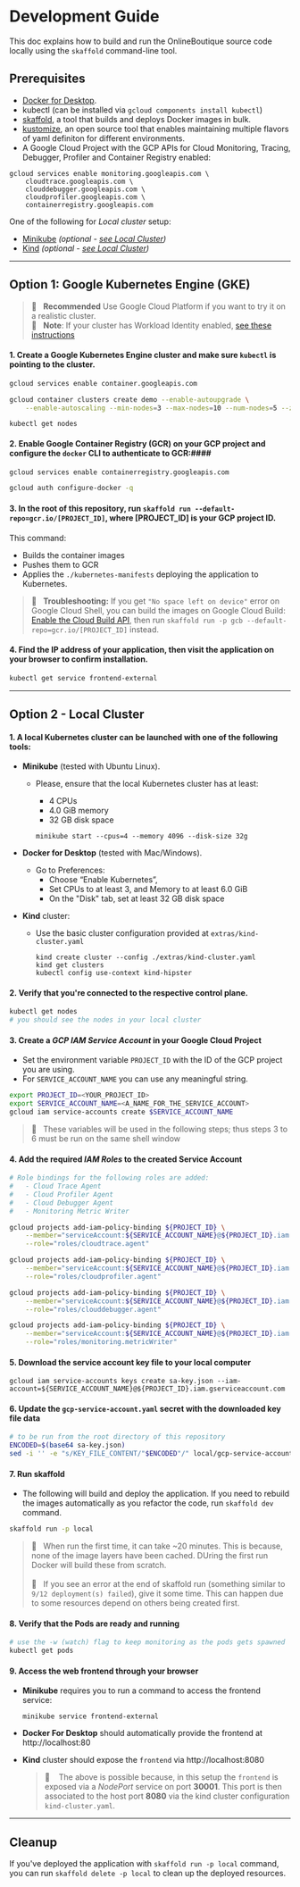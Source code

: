 # Development Guide

This doc explains how to build and run the OnlineBoutique source code locally
using the `skaffold` command-line tool.

## Prerequisites

- [Docker for Desktop](https://www.docker.com/products/docker-desktop).
- kubectl (can be installed via `gcloud components install kubectl`)
- [skaffold](https://skaffold.dev/docs/install/), a tool that builds and deploys
Docker images in bulk.
- [kustomize](https://kubectl.docs.kubernetes.io/installation/kustomize/), an
open source tool that enables maintaining multiple flavors of yaml definiton
for different environments.
- A Google Cloud Project with the GCP APIs for Cloud Monitoring, Tracing, Debugger, Profiler and Container Registry enabled:
```
gcloud services enable monitoring.googleapis.com \
    cloudtrace.googleapis.com \
    clouddebugger.googleapis.com \
    cloudprofiler.googleapis.com \
    containerregistry.googleapis.com
```

One of the following for _Local cluster_ setup:
- [Minikube](https://minikube.sigs.k8s.io/docs/start/) _(optional - [see Local Cluster](#option-2---local-cluster))_
- [Kind](https://kind.sigs.k8s.io/) _(optional - [see Local Cluster](#option-2---local-cluster))_
---

## Option 1: Google Kubernetes Engine (GKE)

> 🎯 &nbsp;&nbsp;**Recommended** Use Google Cloud Platform if you want to try it on
> a realistic cluster. <br>
> 🎯 &nbsp;&nbsp;**Note**: If your cluster has Workload Identity enabled,
> [see these instructions](/docs/workload-identity.md)

#### 1.  Create a Google Kubernetes Engine cluster and make sure `kubectl` is pointing to the cluster.
```sh
gcloud services enable container.googleapis.com
```

```sh
gcloud container clusters create demo --enable-autoupgrade \
    --enable-autoscaling --min-nodes=3 --max-nodes=10 --num-nodes=5 --zone=us-central1-a
```

```
kubectl get nodes
```

#### 2.  Enable Google Container Registry (GCR) on your GCP project and configure the `docker` CLI to authenticate to GCR:####

```sh
gcloud services enable containerregistry.googleapis.com
```

```sh
gcloud auth configure-docker -q
```

#### 3.  In the root of this repository, run `skaffold run --default-repo=gcr.io/[PROJECT_ID]`, where [PROJECT_ID] is your GCP project ID.

This command:

- Builds the container images
- Pushes them to GCR
- Applies the `./kubernetes-manifests` deploying the application to Kubernetes.

> 🎯 &nbsp;&nbsp;**Troubleshooting:** If you get `"No space left on device"` error on Google
Cloud Shell, you can build the images on Google Cloud Build: [Enable the
Cloud Build
API](https://console.cloud.google.com/flows/enableapi?apiid=cloudbuild.googleapis.com),
then run `skaffold run -p gcb --default-repo=gcr.io/[PROJECT_ID]` instead.

#### 4.  Find the IP address of your application, then visit the application on your browser to confirm installation.
```sh
kubectl get service frontend-external
```
---

## Option 2 - Local Cluster

#### 1. A local Kubernetes cluster can be launched with one of the following tools:

- **Minikube** (tested with Ubuntu Linux).
  - Please, ensure that the local Kubernetes cluster has at least:
    - 4 CPUs
    - 4.0 GiB memory
    - 32 GB disk space

    ```shell
    minikube start --cpus=4 --memory 4096 --disk-size 32g
    ```

- **Docker for Desktop** (tested with Mac/Windows).
  - Go to Preferences:
    - Choose “Enable Kubernetes”,
    - Set CPUs to at least 3, and Memory to at least 6.0 GiB
    - On the "Disk" tab, set at least 32 GB disk space

- **Kind** cluster:
  - Use the basic cluster configuration provided at `extras/kind-cluster.yaml`
    ```shell
    kind create cluster --config ./extras/kind-cluster.yaml
    kind get clusters
    kubectl config use-context kind-hipster
    ```

#### 2. Verify that you're connected to the respective control plane.
```sh
kubectl get nodes
# you should see the nodes in your local cluster
```

#### 3. Create a _GCP IAM Service Account_ in your Google Cloud Project
- Set the environment variable `PROJECT_ID` with the ID of the GCP project
you are using.
- For `SERVICE_ACCOUNT_NAME` you can use any meaningful string.
```sh
export PROJECT_ID=<YOUR_PROJECT_ID>
export SERVICE_ACCOUNT_NAME=<A_NAME_FOR_THE_SERVICE_ACCOUNT>
gcloud iam service-accounts create $SERVICE_ACCOUNT_NAME
  ```
> 🎯 &nbsp;&nbsp;These variables will be used in the following steps; thus steps
3 to 6 must be run on the same shell window

#### 4. Add the required _IAM Roles_ to the created Service Account
```sh
# Role bindings for the following roles are added:
#   - Cloud Trace Agent
#   - Cloud Profiler Agent
#   - Cloud Debugger Agent
#   - Monitoring Metric Writer

gcloud projects add-iam-policy-binding ${PROJECT_ID} \
    --member="serviceAccount:${SERVICE_ACCOUNT_NAME}@${PROJECT_ID}.iam.gserviceaccount.com" \
    --role="roles/cloudtrace.agent"

gcloud projects add-iam-policy-binding ${PROJECT_ID} \
    --member="serviceAccount:${SERVICE_ACCOUNT_NAME}@${PROJECT_ID}.iam.gserviceaccount.com" \
    --role="roles/cloudprofiler.agent"

gcloud projects add-iam-policy-binding ${PROJECT_ID} \
    --member="serviceAccount:${SERVICE_ACCOUNT_NAME}@${PROJECT_ID}.iam.gserviceaccount.com" \
    --role="roles/clouddebugger.agent"

gcloud projects add-iam-policy-binding ${PROJECT_ID} \
    --member="serviceAccount:${SERVICE_ACCOUNT_NAME}@${PROJECT_ID}.iam.gserviceaccount.com" \
    --role="roles/monitoring.metricWriter"
```

#### 5. Download the **service account key file** to your local computer
```sh\
gcloud iam service-accounts keys create sa-key.json --iam-account=${SERVICE_ACCOUNT_NAME}@${PROJECT_ID}.iam.gserviceaccount.com
```

#### 6. Update the `gcp-service-account.yaml` secret with the downloaded key file data
  ```sh
  # to be run from the root directory of this repository
  ENCODED=$(base64 sa-key.json)
  sed -i '' -e "s/KEY_FILE_CONTENT/"$ENCODED"/" local/gcp-service-account.yaml
  ```
#### 7. Run skaffold
- The following will build and deploy the application. If you need to rebuild
the images automatically as you refactor the code, run `skaffold dev` command.
```sh
skaffold run -p local
```
> 🎯 &nbsp;&nbsp;When run the first time, it can take ~20 minutes. This
is because, none of the image layers have been cached. DUring the first run
Docker will build these from scratch.<br><br>
> 🎯 &nbsp;&nbsp;If you see an error at the end of skaffold run (something similar to
`9/12 deployment(s) failed`), give it some time. This can happen due to some
resources depend on others being created first.

#### 8. Verify that the Pods are ready and running
```sh
# use the -w (watch) flag to keep monitoring as the pods gets spawned
kubectl get pods
```

#### 9. Access the web frontend through your browser
- **Minikube** requires you to run a command to access the frontend service:
  ```shell
  minikube service frontend-external
  ```

- **Docker For Desktop** should automatically provide the frontend at http://localhost:80

- **Kind** cluster should expose the `frontend` via http://localhost:8080
  > 🎯 &nbsp;&nbsp; The above is possible because, in this setup the
  `frontend` is exposed via a _NodePort_ service on port **30001**. This port is
    then associated to the host port **8080** via the kind cluster configuration
    `kind-cluster.yaml`.
---

## Cleanup

If you've deployed the application with `skaffold run -p local` command,
you can run `skaffold delete -p local` to clean up the deployed resources.
